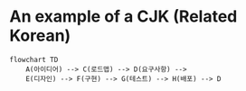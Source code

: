 # An example of a CJK (Related Korean)

```mermaid
flowchart TD
	A(아이디어) --> C(로드맵) --> D(요구사항) -->
	E(디자인) --> F(구현) --> G(테스트) --> H(배포) --> D
```